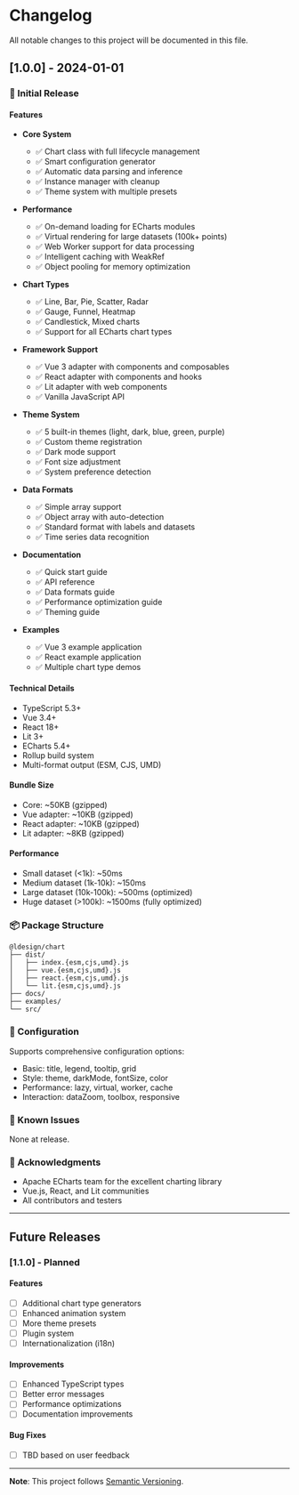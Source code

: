 # Changelog

All notable changes to this project will be documented in this file.

## [1.0.0] - 2024-01-01

### 🎉 Initial Release

#### Features

- **Core System**
  - ✅ Chart class with full lifecycle management
  - ✅ Smart configuration generator
  - ✅ Automatic data parsing and inference
  - ✅ Instance manager with cleanup
  - ✅ Theme system with multiple presets

- **Performance**
  - ✅ On-demand loading for ECharts modules
  - ✅ Virtual rendering for large datasets (100k+ points)
  - ✅ Web Worker support for data processing
  - ✅ Intelligent caching with WeakRef
  - ✅ Object pooling for memory optimization

- **Chart Types**
  - ✅ Line, Bar, Pie, Scatter, Radar
  - ✅ Gauge, Funnel, Heatmap
  - ✅ Candlestick, Mixed charts
  - ✅ Support for all ECharts chart types

- **Framework Support**
  - ✅ Vue 3 adapter with components and composables
  - ✅ React adapter with components and hooks
  - ✅ Lit adapter with web components
  - ✅ Vanilla JavaScript API

- **Theme System**
  - ✅ 5 built-in themes (light, dark, blue, green, purple)
  - ✅ Custom theme registration
  - ✅ Dark mode support
  - ✅ Font size adjustment
  - ✅ System preference detection

- **Data Formats**
  - ✅ Simple array support
  - ✅ Object array with auto-detection
  - ✅ Standard format with labels and datasets
  - ✅ Time series data recognition

- **Documentation**
  - ✅ Quick start guide
  - ✅ API reference
  - ✅ Data formats guide
  - ✅ Performance optimization guide
  - ✅ Theming guide

- **Examples**
  - ✅ Vue 3 example application
  - ✅ React example application
  - ✅ Multiple chart type demos

#### Technical Details

- TypeScript 5.3+
- Vue 3.4+
- React 18+
- Lit 3+
- ECharts 5.4+
- Rollup build system
- Multi-format output (ESM, CJS, UMD)

#### Bundle Size

- Core: ~50KB (gzipped)
- Vue adapter: ~10KB (gzipped)
- React adapter: ~10KB (gzipped)
- Lit adapter: ~8KB (gzipped)

#### Performance

- Small dataset (<1k): ~50ms
- Medium dataset (1k-10k): ~150ms
- Large dataset (10k-100k): ~500ms (optimized)
- Huge dataset (>100k): ~1500ms (fully optimized)

### 📦 Package Structure

```
@ldesign/chart
├── dist/
│   ├── index.{esm,cjs,umd}.js
│   ├── vue.{esm,cjs,umd}.js
│   ├── react.{esm,cjs,umd}.js
│   └── lit.{esm,cjs,umd}.js
├── docs/
├── examples/
└── src/
```

### 🔧 Configuration

Supports comprehensive configuration options:
- Basic: title, legend, tooltip, grid
- Style: theme, darkMode, fontSize, color
- Performance: lazy, virtual, worker, cache
- Interaction: dataZoom, toolbox, responsive

### 🐛 Known Issues

None at release.

### 🙏 Acknowledgments

- Apache ECharts team for the excellent charting library
- Vue.js, React, and Lit communities
- All contributors and testers

---

## Future Releases

### [1.1.0] - Planned

#### Features
- [ ] Additional chart type generators
- [ ] Enhanced animation system
- [ ] More theme presets
- [ ] Plugin system
- [ ] Internationalization (i18n)

#### Improvements
- [ ] Enhanced TypeScript types
- [ ] Better error messages
- [ ] Performance optimizations
- [ ] Documentation improvements

#### Bug Fixes
- [ ] TBD based on user feedback

---

**Note**: This project follows [Semantic Versioning](https://semver.org/).


